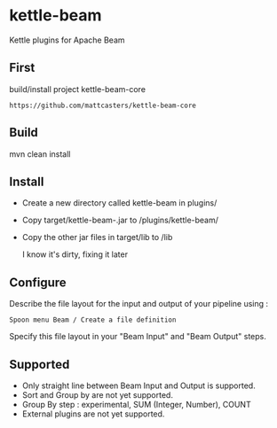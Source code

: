 # kettle-beam
Kettle plugins for Apache Beam

## First

build/install project kettle-beam-core

    https://github.com/mattcasters/kettle-beam-core


## Build

mvn clean install

## Install

* Create a new directory called kettle-beam in <PDI>plugins/ 
* Copy target/kettle-beam-<version>.jar to <PDI>/plugins/kettle-beam/
* Copy the other jar files in target/lib to <PDI>/lib
  
  I know it's dirty, fixing it later
  
## Configure

Describe the file layout for the input and output of your pipeline using : 
    
    Spoon menu Beam / Create a file definition

Specify this file layout in your "Beam Input" and "Beam Output" steps.

## Supported

* Only straight line between Beam Input and Output is supported.  
* Sort and Group by are not yet supported.
* Group By step : experimental, SUM (Integer, Number), COUNT
* External plugins are not yet supported.


